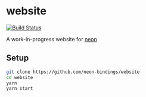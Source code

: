 # website

[![Build Status](https://travis-ci.com/neon-bindings/website.svg?branch=master)](https://travis-ci.com/neon-bindings/website)

A work-in-progress website for [neon](https://github.com/neon-bindings/neon)

## Setup

```bash
git clone https://github.com/neon-bindings/website
cd website
yarn
yarn start
```
